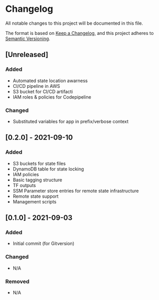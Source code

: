 # Changelog
All notable changes to this project will be documented in this file.

The format is based on [Keep a Changelog](https://keepachangelog.com/en/1.0.0/),
and this project adheres to [Semantic Versioning](https://semver.org/spec/v2.0.0.html).

## [Unreleased]
### Added
- Automated state location awarness
- CI/CD pipeline in AWS
- S3 bucket for CI/CD artifacti
- IAM roles & policies for Codepipeline

### Changed
- Substituted variables for app in prefix/verbose context

## [0.2.0] - 2021-09-10
### Added
- S3 buckets for state files
- DynamoDB table for state locking
- IAM policies
- Basic tagging structure
- TF outputs
- SSM Parameter store entries for remote state infrastructure
- Remote state support
- Management scripts

## [0.1.0] - 2021-09-03
### Added
- Initial commit (for Gitversion)

### Changed
- N/A

### Removed
- N/A
